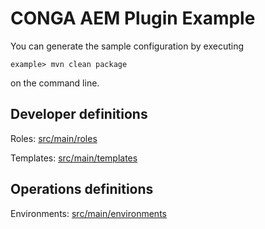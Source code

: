 CONGA AEM Plugin Example
========================

You can generate the sample configuration by executing

```
example> mvn clean package
```

on the command line.


Developer definitions
---------------------

Roles: [src/main/roles](src/main/roles/)

Templates: [src/main/templates](src/main/templates/)


Operations definitions
-----------------------

Environments: [src/main/environments](src/main/environments/)
